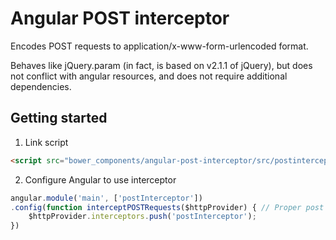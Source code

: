 # Angular POST interceptor

Encodes POST requests to application/x-www-form-urlencoded format.

Behaves like jQuery.param (in fact, is based on v2.1.1 of jQuery), but does not
conflict with angular resources, and does not require additional dependencies.

## Getting started

1. Link script

```html
<script src="bower_components/angular-post-interceptor/src/postinterceptor.js"></script>
```

2. Configure Angular to use interceptor

```js
angular.module('main', ['postInterceptor'])
.config(function interceptPOSTRequests($httpProvider) { // Proper post request data encoding
	$httpProvider.interceptors.push('postInterceptor');
})
```
